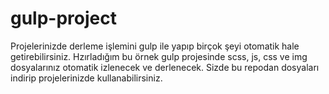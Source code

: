 # gulp-project
Projelerinizde derleme işlemini gulp ile yapıp birçok şeyi otomatik hale getirebilirsiniz. Hzırladığım bu örnek gulp projesinde scss, js, css ve img dosyalarınız otomatik izlenecek ve derlenecek. Sizde bu repodan dosyaları indirip projelerinizde kullanabilirsiniz.
